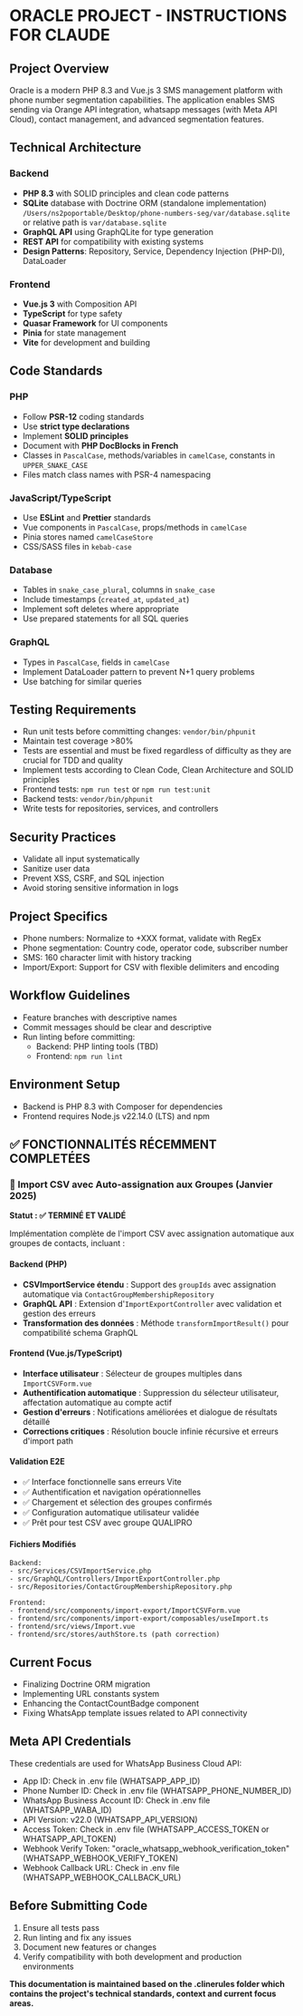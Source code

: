 # ORACLE PROJECT - INSTRUCTIONS FOR CLAUDE

## Project Overview

Oracle is a modern PHP 8.3 and Vue.js 3 SMS management platform with phone number segmentation capabilities. The application enables SMS sending via Orange API integration, whatsapp messages (with Meta API Cloud), contact management, and advanced segmentation features.

## Technical Architecture

### Backend

- **PHP 8.3** with SOLID principles and clean code patterns
- **SQLite** database with Doctrine ORM (standalone implementation) `/Users/ns2poportable/Desktop/phone-numbers-seg/var/database.sqlite` or relative path is `var/database.sqlite`
- **GraphQL API** using GraphQLite for type generation
- **REST API** for compatibility with existing systems
- **Design Patterns**: Repository, Service, Dependency Injection (PHP-DI), DataLoader

### Frontend

- **Vue.js 3** with Composition API
- **TypeScript** for type safety
- **Quasar Framework** for UI components
- **Pinia** for state management
- **Vite** for development and building

## Code Standards

### PHP

- Follow **PSR-12** coding standards
- Use **strict type declarations**
- Implement **SOLID principles**
- Document with **PHP DocBlocks in French**
- Classes in `PascalCase`, methods/variables in `camelCase`, constants in `UPPER_SNAKE_CASE`
- Files match class names with PSR-4 namespacing

### JavaScript/TypeScript

- Use **ESLint** and **Prettier** standards
- Vue components in `PascalCase`, props/methods in `camelCase`
- Pinia stores named `camelCaseStore`
- CSS/SASS files in `kebab-case`

### Database

- Tables in `snake_case_plural`, columns in `snake_case`
- Include timestamps (`created_at`, `updated_at`)
- Implement soft deletes where appropriate
- Use prepared statements for all SQL queries

### GraphQL

- Types in `PascalCase`, fields in `camelCase`
- Implement DataLoader pattern to prevent N+1 query problems
- Use batching for similar queries

## Testing Requirements

- Run unit tests before committing changes: `vendor/bin/phpunit` 
- Maintain test coverage >80%
- Tests are essential and must be fixed regardless of difficulty as they are crucial for TDD and quality
- Implement tests according to Clean Code, Clean Architecture and SOLID principles
- Frontend tests: `npm run test` or `npm run test:unit`
- Backend tests: `vendor/bin/phpunit`
- Write tests for repositories, services, and controllers

## Security Practices

- Validate all input systematically
- Sanitize user data
- Prevent XSS, CSRF, and SQL injection
- Avoid storing sensitive information in logs

## Project Specifics

- Phone numbers: Normalize to +XXX format, validate with RegEx
- Phone segmentation: Country code, operator code, subscriber number
- SMS: 160 character limit with history tracking
- Import/Export: Support for CSV with flexible delimiters and encoding

## Workflow Guidelines

- Feature branches with descriptive names
- Commit messages should be clear and descriptive
- Run linting before committing:
  - Backend: PHP linting tools (TBD)
  - Frontend: `npm run lint`

## Environment Setup

- Backend is PHP 8.3 with Composer for dependencies
- Frontend requires Node.js v22.14.0 (LTS) and npm

## ✅ FONCTIONNALITÉS RÉCEMMENT COMPLETÉES

### 🎯 Import CSV avec Auto-assignation aux Groupes (Janvier 2025)

**Statut : ✅ TERMINÉ ET VALIDÉ**

Implémentation complète de l'import CSV avec assignation automatique aux groupes de contacts, incluant :

#### Backend (PHP)
- **CSVImportService étendu** : Support des `groupIds` avec assignation automatique via `ContactGroupMembershipRepository`
- **GraphQL API** : Extension d'`ImportExportController` avec validation et gestion des erreurs
- **Transformation des données** : Méthode `transformImportResult()` pour compatibilité schema GraphQL

#### Frontend (Vue.js/TypeScript) 
- **Interface utilisateur** : Sélecteur de groupes multiples dans `ImportCSVForm.vue`
- **Authentification automatique** : Suppression du sélecteur utilisateur, affectation automatique au compte actif
- **Gestion d'erreurs** : Notifications améliorées et dialogue de résultats détaillé
- **Corrections critiques** : Résolution boucle infinie récursive et erreurs d'import path

#### Validation E2E
- ✅ Interface fonctionnelle sans erreurs Vite
- ✅ Authentification et navigation opérationnelles  
- ✅ Chargement et sélection des groupes confirmés
- ✅ Configuration automatique utilisateur validée
- ✅ Prêt pour test CSV avec groupe QUALIPRO

#### Fichiers Modifiés
```
Backend:
- src/Services/CSVImportService.php
- src/GraphQL/Controllers/ImportExportController.php
- src/Repositories/ContactGroupMembershipRepository.php

Frontend:
- frontend/src/components/import-export/ImportCSVForm.vue
- frontend/src/components/import-export/composables/useImport.ts
- frontend/src/views/Import.vue
- frontend/src/stores/authStore.ts (path correction)
```

## Current Focus

- Finalizing Doctrine ORM migration
- Implementing URL constants system  
- Enhancing the ContactCountBadge component
- Fixing WhatsApp template issues related to API connectivity

## Meta API Credentials

These credentials are used for WhatsApp Business Cloud API:

- App ID: Check in .env file (WHATSAPP_APP_ID)
- Phone Number ID: Check in .env file (WHATSAPP_PHONE_NUMBER_ID)
- WhatsApp Business Account ID: Check in .env file (WHATSAPP_WABA_ID)
- API Version: v22.0 (WHATSAPP_API_VERSION)
- Access Token: Check in .env file (WHATSAPP_ACCESS_TOKEN or WHATSAPP_API_TOKEN)
- Webhook Verify Token: "oracle_whatsapp_webhook_verification_token" (WHATSAPP_WEBHOOK_VERIFY_TOKEN)
- Webhook Callback URL: Check in .env file (WHATSAPP_WEBHOOK_CALLBACK_URL)

## Before Submitting Code

1. Ensure all tests pass
2. Run linting and fix any issues
3. Document new features or changes
4. Verify compatibility with both development and production environments

**This documentation is maintained based on the .clinerules folder which contains the project's technical standards, context and current focus areas.**
